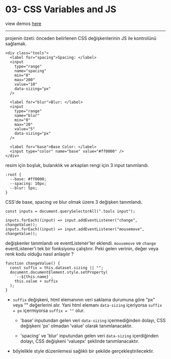 # 03- CSS Variables and JS

view demos [here](https://bayirdan.github.io/javascript30/03-css-variables-and-js/index.html)

---

projenin özeti: önceden belirlenen CSS değişkenlerinin JS ile kontrolünü sağlamak.

```
<div class="tools">
  <label for="spacing">Spacing: </label>
  <input
    type="range"
    name="spacing"
    min="0"
    max="200"
    value="10"
    data-sizing="px"
  />

  <label for="blur">Blur: </label>
  <input
    type="range"
    name="blur"
    min="0"
    max="20"
    value="5"
    data-sizing="px"
  />

  <label for="base">Base Color: </label>
  <input type="color" name="base" value="#ff0000" />
</div>
```

resim için boşluk, bulanıklık ve arkaplan rengi için 3 input tanımlandı.

```
:root {
  --base: #ff0000;
  --spacing: 10px;
  --blur: 5px;
}
```

CSS'de base, spacing ve blur olmak üzere 3 değişken tanımlandı.

```
const inputs = document.querySelectorAll(".tools input");

inputs.forEach((input) => input.addEventListener("change", changeValue));
inputs.forEach((input) => input.addEventListener("mousemove", changeValue));
```

değişkenler tanımlandı ve eventListener'ler eklendi. `mousemove` ve `change` eventListener'i tek bir fonksiyonu çalıştırır. Peki gelen verinin, değer veya renk kodu olduğu nasıl anlaşılır ?

```
function changeValue() {
  const suffix = this.dataset.sizing || "";
  document.documentElement.style.setProperty(
    `--${this.name}`,
    this.value + suffix
  );
}
```

- `suffix` değişkeni, html elemanının veri saklama durumuna göre "px" veya "" değerlerini alır. Yani html elemanı `data-sizing` içeriyorsa `suffix = px` içermiyorsa `suffix = ""` olur.

  - 'base' inputundan gelen veri `data-sizing` içermediğinden dolayı, CSS değişkeni 'px' olmadan 'value' olarak tanımlanacaktır.

  - 'spacing' ve 'blur' inputundan gelen veri `data-sizing` içerdiğinden dolayı, CSS değişkeni 'valuepx' şeklinde tanımlanacaktır.

- böylelikle style düzenlemesi sağlıklı bir şekilde gerçekleştirilecektir.
